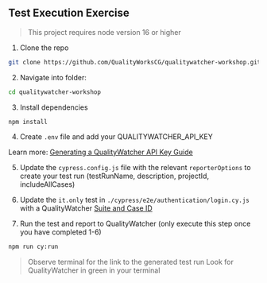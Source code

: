 ## Test Execution Exercise

> This project requires node version 16 or higher

1. Clone the repo

```sh
git clone https://github.com/QualityWorksCG/qualitywatcher-workshop.git
```

2. Navigate into folder:

```sh
cd qualitywatcher-workshop
```

3. Install dependencies

```sh
npm install
```

4. Create `.env` file and add your QUALITYWATCHER_API_KEY

Learn more: [Generating a QualityWatcher API Key Guide](https://www.docs.qualitywatcher.com/docs/guides/integrating-automation-results#generating-a-qualitywatcher-api-key)

5. Update the `cypress.config.js` file with the relevant `reporterOptions` to create your test run (testRunName, description, projectId, includeAllCases)

6. Update the `it.only` test in `./cypress/e2e/authentication/login.cy.js` with a QualityWatcher [Suite and Case ID](https://www.docs.qualitywatcher.com/docs/guides/integrating-automation-results#finding-your-project-id-test-suite-ids-and-test-case-ids)

7. Run the test and report to QualityWatcher (only execute this step once you have completed 1-6)

```sh
npm run cy:run
```

> Observe terminal for the link to the generated test run
> Look for QualityWatcher in green in your terminal
